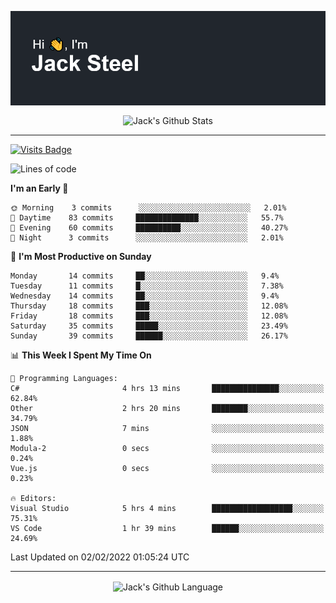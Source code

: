 <p align="center">
  <img align="center" src="https://github.com/JackSteel97/JackSteel97/blob/main/header.png?raw=true" alt="Hi, I'm Jack Steel" /> 
 </p>
<p align="center">
 <img align="center" src="https://github-readme-stats.vercel.app/api?username=jacksteel97&show_icons=true&count_private=true&theme=dracula" alt="Jack's Github Stats" /> 
</p>

<hr/>

[![Visits Badge](https://badges.pufler.dev/visits/JackSteel97/JackSteel97?color=blue&label=Profile%20Visits)](https://github.com/JackSteel97)
<!--START_SECTION:waka-->
![Lines of code](https://img.shields.io/badge/From%20Hello%20World%20I%27ve%20Written-903%20Thousand%20lines%20of%20code-blue)

**I'm an Early 🐤** 

```text
🌞 Morning    3 commits      ░░░░░░░░░░░░░░░░░░░░░░░░░   2.01% 
🌆 Daytime    83 commits     ██████████████░░░░░░░░░░░   55.7% 
🌃 Evening    60 commits     ██████████░░░░░░░░░░░░░░░   40.27% 
🌙 Night      3 commits      ░░░░░░░░░░░░░░░░░░░░░░░░░   2.01%

```
📅 **I'm Most Productive on Sunday** 

```text
Monday       14 commits     ██░░░░░░░░░░░░░░░░░░░░░░░   9.4% 
Tuesday      11 commits     █░░░░░░░░░░░░░░░░░░░░░░░░   7.38% 
Wednesday    14 commits     ██░░░░░░░░░░░░░░░░░░░░░░░   9.4% 
Thursday     18 commits     ███░░░░░░░░░░░░░░░░░░░░░░   12.08% 
Friday       18 commits     ███░░░░░░░░░░░░░░░░░░░░░░   12.08% 
Saturday     35 commits     █████░░░░░░░░░░░░░░░░░░░░   23.49% 
Sunday       39 commits     ██████░░░░░░░░░░░░░░░░░░░   26.17%

```


📊 **This Week I Spent My Time On** 

```text
💬 Programming Languages: 
C#                       4 hrs 13 mins       ███████████████░░░░░░░░░░   62.84% 
Other                    2 hrs 20 mins       ████████░░░░░░░░░░░░░░░░░   34.79% 
JSON                     7 mins              ░░░░░░░░░░░░░░░░░░░░░░░░░   1.88% 
Modula-2                 0 secs              ░░░░░░░░░░░░░░░░░░░░░░░░░   0.24% 
Vue.js                   0 secs              ░░░░░░░░░░░░░░░░░░░░░░░░░   0.23%

🔥 Editors: 
Visual Studio            5 hrs 4 mins        ██████████████████░░░░░░░   75.31% 
VS Code                  1 hr 39 mins        ██████░░░░░░░░░░░░░░░░░░░   24.69%

```


 Last Updated on 02/02/2022 01:05:24 UTC
<!--END_SECTION:waka-->

<hr/>

<p align="center">
    <img align="center" src="https://github-readme-stats.vercel.app/api/top-langs/?username=jacksteel97&langs_count=10&layout=compact&theme=dracula" alt="Jack's Github Language" /> 
</p>
